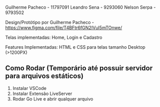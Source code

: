 Guilherme Pacheco - 11797091
Leandro Sena - 9293060
Nelson Serpa - 9793502

Design/Protótipo por Guilherme Pacheco - https://www.figma.com/file/T4BFtr6fGN2IVuI5mTOnwe/

Telas implementadas: Home, Login e Cadastro

Features Implementadas: HTML e CSS para telas tamanho Desktop (>1200PX)

## Como Rodar (Temporário até possuir servidor para arquivos estáticos)
1. Instalar VSCode
2. Instalar Extensão LiveServer
3. Rodar Go Live e abrir qualquer arquivo
